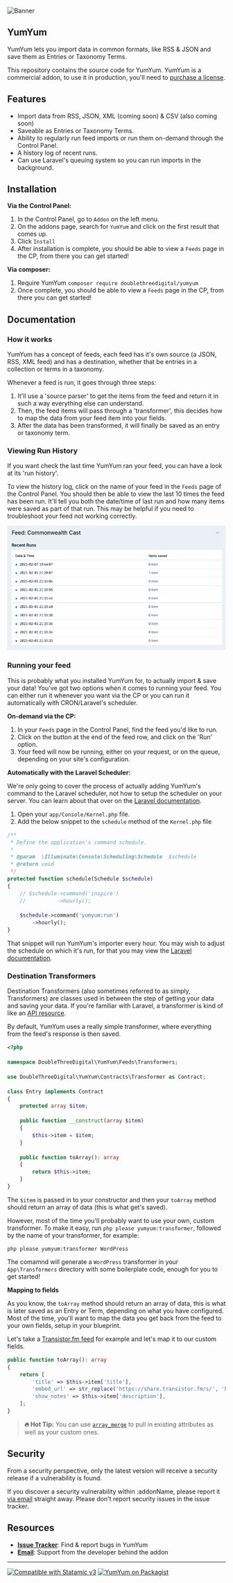 ![Banner](https://raw.githubusercontent.com/doublethreedigital/yumyum/master/banner.png)

## YumYum

YumYum lets you import data in common formats, like RSS & JSON and save them as Entries or Taxonomy Terms.

This repository contains the source code for YumYum. YumYum is a commercial addon, to use it in production, you'll need to [purchase a license](https://statamic.com/yumyum).

## Features

* Import data from RSS, JSON, XML (coming soon) & CSV (also coming soon)
* Saveable as Entries or Taxonomy Terms.
* Ability to regularly run feed imports or run them on-demand through the Control Panel.
* A history log of recent runs.
* Can use Laravel's queuing system so you can run imports in the background.

## Installation

**Via the Control Panel:**

1. In the Control Panel, go to `Addon` on the left menu.
2. On the addons page, search for `YumYum` and click on the first result that comes up.
3. Click `Install`
4. After installation is complete, you should be able to view a `Feeds` page in the CP, from there you can get started!

**Via composer:**

1. Require YumYum `composer require doublethreedigital/yumyum`
2. Once complete, you should be able to view a `Feeds` page in the CP, from there you can get started!

## Documentation

### How it works

YumYum has a concept of feeds, each feed has it's own source (a JSON, RSS, XML feed) and has a destination, whether that be entries in a collection or terms in a taxonomy.

Whenever a feed is run, it goes through three steps:

1. It'll use a 'source parser' to get the items from the feed and return it in such a way everything else can understand.
2. Then, the feed items will pass through a 'transformer', this decides how to map the data from your feed item into your fields.
3. After the data has been transformed, it will finally be saved as an entry or taxonomy term.

### Viewing Run History

If you want check the last time YumYum ran your feed, you can have a look at its 'run history'.

To view the history log, click on the name of your feed in the `Feeds` page of the Control Panel. You should then be able to view the last 10 times the feed has been run. It'll tell you both the date/time of last run and how many items were saved as part of that run. This may be helpful if you need to troubleshoot your feed not working correctly.

![History Log](./history-log.png)

### Running your feed

This is probably what you installed YumYum for, to actually import & save your data! You've got two options when it comes to running your feed. You can either run it whenever you want via the CP or you can run it automatically with CRON/Laravel's scheduler.

**On-demand via the CP:**

1. In your `Feeds` page in the Control Panel, find the feed you'd like to run.
2. Click on the button at the end of the feed row, and click on the 'Run' option.
3. Your feed will now be running, either on your request, or on the queue, depending on your site's configuration.

**Automatically with the Laravel Scheduler:**

We're only going to cover the process of actually adding YumYum's command to the Laravel scheduler, not how to setup the scheduler on your server. You can learn about that over on the [Laravel documentation](https://laravel.com/docs/master/scheduling#running-the-scheduler).

1. Open your `app/Console/Kernel.php` file.
2. Add the below snippet to the `schedule` method of the `Kernel.php` file

```php
/**
 * Define the application's command schedule.
 *
 * @param  \Illuminate\Console\Scheduling\Schedule  $schedule
 * @return void
 */
protected function schedule(Schedule $schedule)
{
    // $schedule->command('inspire')
    //          ->hourly();

    $schedule->command('yumyum:run')
        ->hourly();
}
```

That snippet will run YumYum's importer every hour. You may wish to adjust the schedule on which it's run, for that you may view the [Laravel documentation](https://laravel.com/docs/master/scheduling#schedule-frequency-options).

### Destination Transformers

Destination Transformers (also sometimes referred to as simply, Transformers) are classes used in between the step of getting your data and saving your data. If you're familiar with Laravel, a transformer is kind of like an [API resource](https://laravel.com/docs/master/eloquent-resources#concept-overview).

By default, YumYum uses a really simple transformer, where everything from the feed's response is then saved.

```php
<?php

namespace DoubleThreeDigital\YumYum\Feeds\Transformers;

use DoubleThreeDigital\YumYum\Contracts\Transformer as Contract;

class Entry implements Contract
{
    protected array $item;

    public function __construct(array $item)
    {
        $this->item = $item;
    }

    public function toArray(): array
    {
        return $this->item;
    }
}
```

The `$item` is passed in to your constructor and then your `toArray` method should return an array of data (this is what get's saved).

However, most of the time you'll probably want to use your own, custom transformer. To make it easy, run `php please yumyum:transformer`, followed by the name of your transformer, for example:

```
php please yumyum:transformer WordPress
```

The comamnd will generate a `WordPress` transformer in your `App\Transformers` directory with some boilerplate code, enough for you to get started!

**Mapping to fields**

As you know, the `toArray` method should return an array of data, this is what is later saved as an Entry or Term, depending on what you have configured. Most of the time, you'll want to map the data you get back from the feed to your own fields, setup in your blueprint.

Let's take a [Transistor.fm feed](https://feeds.transistor.fm/commonwealth-cast) for example and let's map it to our custom fields.

```php
public function toArray(): array
{
    return [
        'title' => $this->item['title'],
        'embed_url' => str_replace('https://share.transistor.fm/s/', 'https://share.transistor.fm/e/', $this->item['link']),
        'show_notes' => $this->item['description'],
    ];
}
```

> **🔥 Hot Tip:** You can use [`array_merge`](https://www.php.net/manual/en/function.array-merge.php) to pull in existing attributes as well as your custom ones.

## Security

From a security perspective, only the latest version will receive a security release if a vulnerability is found.

If you discover a security vulnerability within :addonName, please report it [via email](mailto:duncan@doublethree.digital) straight away. Please don't report security issues in the issue tracker.

## Resources

* [**Issue Tracker**](https://github.com/doublethreedigital/yumyum/issues): Find & report bugs in YumYum
* [**Email**](mailto:duncan@doublethree.digital): Support from the developer behind the addon

---

<p>
<a href="https://statamic.com"><img src="https://img.shields.io/badge/Statamic-3.0+-FF269E?style=for-the-badge" alt="Compatible with Statamic v3"></a>
<a href="https://packagist.org/packages/doublethreedigital/yumyum/stats"><img src="https://img.shields.io/packagist/v/doublethreedigital/yumyum?style=for-the-badge" alt="YumYum on Packagist"></a>
</p>
